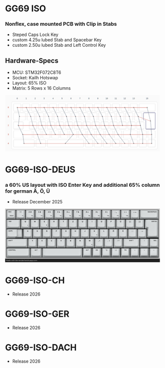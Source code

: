 
# GG69 ISO

### Nonflex, case mounted PCB with Clip in Stabs
* Steped Caps Lock Key
* custom 4.25u lubed Stab and Spacebar Key
* custom 2.50u lubed Stab and Left Control Key

## Hardware-Specs
* MCU:    STM32F072C8T6
* Socket: Kailh Hotswap
* Layout: 65% ISO
* Matrix: 5 Rows x 16 Columns

![GG69 ISO MATRIX](images/GG69_matrix.png)

# GG69-ISO-DEUS
### a 60% US layout with ISO Enter Key and additional 65% column for german Ä, Ö, Ü
* Release December 2025

![DEUS LAYOUT](images/gg69_deus_keymaping.png)

# GG69-ISO-CH
* Release 2026
 
# GG69-ISO-GER
* Release 2026

# GG69-ISO-DACH
* Release 2026
